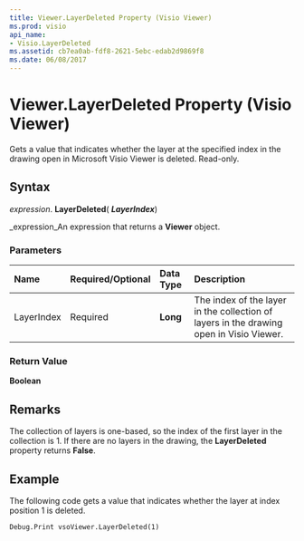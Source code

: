 ```yaml
---
title: Viewer.LayerDeleted Property (Visio Viewer)
ms.prod: visio
api_name:
- Visio.LayerDeleted
ms.assetid: cb7ea0ab-fdf8-2621-5ebc-edab2d9869f8
ms.date: 06/08/2017
---
```



# Viewer.LayerDeleted Property (Visio Viewer)

Gets a value that indicates whether the layer at the specified index in the drawing open in Microsoft Visio Viewer is deleted. Read-only.


## Syntax

 _expression_. **LayerDeleted**( **_LayerIndex_**)

 _expression_An expression that returns a  **Viewer** object.


### Parameters



|**Name**|**Required/Optional**|**Data Type**|**Description**|
|:-----|:-----|:-----|:-----|
|LayerIndex|Required| **Long**|The index of the layer in the collection of layers in the drawing open in Visio Viewer.|

### Return Value

 **Boolean**


## Remarks

The collection of layers is one-based, so the index of the first layer in the collection is 1. If there are no layers in the drawing, the  **LayerDeleted** property returns **False**.


## Example

The following code gets a value that indicates whether the layer at index position 1 is deleted.


```vb
Debug.Print vsoViewer.LayerDeleted(1)
```



